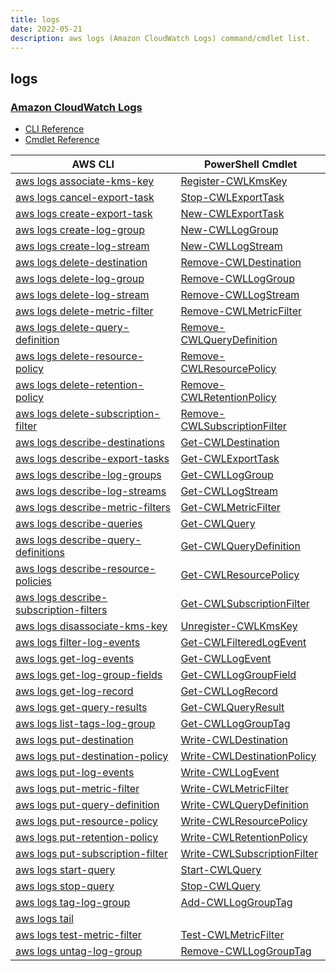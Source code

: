 ```yaml
---
title: logs
date: 2022-05-21
description: aws logs (Amazon CloudWatch Logs) command/cmdlet list.
---
```


## logs

### [Amazon CloudWatch Logs](https://aws.amazon.com/cloudwatch/)

* [CLI Reference](https://docs.aws.amazon.com/cli/latest/reference/logs/index.html)
* [Cmdlet Reference](https://docs.aws.amazon.com/powershell/latest/reference/items/Amazon_CloudWatch_Logs_cmdlets.html)

|AWS CLI|PowerShell Cmdlet|
|----|----|
|[aws logs associate-kms-key](https://docs.aws.amazon.com/cli/latest/reference/logs/associate-kms-key.html)|[Register-CWLKmsKey](https://docs.aws.amazon.com/powershell/latest/reference/items/Register-CWLKmsKey.html)|
|[aws logs cancel-export-task](https://docs.aws.amazon.com/cli/latest/reference/logs/cancel-export-task.html)|[Stop-CWLExportTask](https://docs.aws.amazon.com/powershell/latest/reference/items/Stop-CWLExportTask.html)|
|[aws logs create-export-task](https://docs.aws.amazon.com/cli/latest/reference/logs/create-export-task.html)|[New-CWLExportTask](https://docs.aws.amazon.com/powershell/latest/reference/items/New-CWLExportTask.html)|
|[aws logs create-log-group](https://docs.aws.amazon.com/cli/latest/reference/logs/create-log-group.html)|[New-CWLLogGroup](https://docs.aws.amazon.com/powershell/latest/reference/items/New-CWLLogGroup.html)|
|[aws logs create-log-stream](https://docs.aws.amazon.com/cli/latest/reference/logs/create-log-stream.html)|[New-CWLLogStream](https://docs.aws.amazon.com/powershell/latest/reference/items/New-CWLLogStream.html)|
|[aws logs delete-destination](https://docs.aws.amazon.com/cli/latest/reference/logs/delete-destination.html)|[Remove-CWLDestination](https://docs.aws.amazon.com/powershell/latest/reference/items/Remove-CWLDestination.html)|
|[aws logs delete-log-group](https://docs.aws.amazon.com/cli/latest/reference/logs/delete-log-group.html)|[Remove-CWLLogGroup](https://docs.aws.amazon.com/powershell/latest/reference/items/Remove-CWLLogGroup.html)|
|[aws logs delete-log-stream](https://docs.aws.amazon.com/cli/latest/reference/logs/delete-log-stream.html)|[Remove-CWLLogStream](https://docs.aws.amazon.com/powershell/latest/reference/items/Remove-CWLLogStream.html)|
|[aws logs delete-metric-filter](https://docs.aws.amazon.com/cli/latest/reference/logs/delete-metric-filter.html)|[Remove-CWLMetricFilter](https://docs.aws.amazon.com/powershell/latest/reference/items/Remove-CWLMetricFilter.html)|
|[aws logs delete-query-definition](https://docs.aws.amazon.com/cli/latest/reference/logs/delete-query-definition.html)|[Remove-CWLQueryDefinition](https://docs.aws.amazon.com/powershell/latest/reference/items/Remove-CWLQueryDefinition.html)|
|[aws logs delete-resource-policy](https://docs.aws.amazon.com/cli/latest/reference/logs/delete-resource-policy.html)|[Remove-CWLResourcePolicy](https://docs.aws.amazon.com/powershell/latest/reference/items/Remove-CWLResourcePolicy.html)|
|[aws logs delete-retention-policy](https://docs.aws.amazon.com/cli/latest/reference/logs/delete-retention-policy.html)|[Remove-CWLRetentionPolicy](https://docs.aws.amazon.com/powershell/latest/reference/items/Remove-CWLRetentionPolicy.html)|
|[aws logs delete-subscription-filter](https://docs.aws.amazon.com/cli/latest/reference/logs/delete-subscription-filter.html)|[Remove-CWLSubscriptionFilter](https://docs.aws.amazon.com/powershell/latest/reference/items/Remove-CWLSubscriptionFilter.html)|
|[aws logs describe-destinations](https://docs.aws.amazon.com/cli/latest/reference/logs/describe-destinations.html)|[Get-CWLDestination](https://docs.aws.amazon.com/powershell/latest/reference/items/Get-CWLDestination.html)|
|[aws logs describe-export-tasks](https://docs.aws.amazon.com/cli/latest/reference/logs/describe-export-tasks.html)|[Get-CWLExportTask](https://docs.aws.amazon.com/powershell/latest/reference/items/Get-CWLExportTask.html)|
|[aws logs describe-log-groups](https://docs.aws.amazon.com/cli/latest/reference/logs/describe-log-groups.html)|[Get-CWLLogGroup](https://docs.aws.amazon.com/powershell/latest/reference/items/Get-CWLLogGroup.html)|
|[aws logs describe-log-streams](https://docs.aws.amazon.com/cli/latest/reference/logs/describe-log-streams.html)|[Get-CWLLogStream](https://docs.aws.amazon.com/powershell/latest/reference/items/Get-CWLLogStream.html)|
|[aws logs describe-metric-filters](https://docs.aws.amazon.com/cli/latest/reference/logs/describe-metric-filters.html)|[Get-CWLMetricFilter](https://docs.aws.amazon.com/powershell/latest/reference/items/Get-CWLMetricFilter.html)|
|[aws logs describe-queries](https://docs.aws.amazon.com/cli/latest/reference/logs/describe-queries.html)|[Get-CWLQuery](https://docs.aws.amazon.com/powershell/latest/reference/items/Get-CWLQuery.html)|
|[aws logs describe-query-definitions](https://docs.aws.amazon.com/cli/latest/reference/logs/describe-query-definitions.html)|[Get-CWLQueryDefinition](https://docs.aws.amazon.com/powershell/latest/reference/items/Get-CWLQueryDefinition.html)|
|[aws logs describe-resource-policies](https://docs.aws.amazon.com/cli/latest/reference/logs/describe-resource-policies.html)|[Get-CWLResourcePolicy](https://docs.aws.amazon.com/powershell/latest/reference/items/Get-CWLResourcePolicy.html)|
|[aws logs describe-subscription-filters](https://docs.aws.amazon.com/cli/latest/reference/logs/describe-subscription-filters.html)|[Get-CWLSubscriptionFilter](https://docs.aws.amazon.com/powershell/latest/reference/items/Get-CWLSubscriptionFilter.html)|
|[aws logs disassociate-kms-key](https://docs.aws.amazon.com/cli/latest/reference/logs/disassociate-kms-key.html)|[Unregister-CWLKmsKey](https://docs.aws.amazon.com/powershell/latest/reference/items/Unregister-CWLKmsKey.html)|
|[aws logs filter-log-events](https://docs.aws.amazon.com/cli/latest/reference/logs/filter-log-events.html)|[Get-CWLFilteredLogEvent](https://docs.aws.amazon.com/powershell/latest/reference/items/Get-CWLFilteredLogEvent.html)|
|[aws logs get-log-events](https://docs.aws.amazon.com/cli/latest/reference/logs/get-log-events.html)|[Get-CWLLogEvent](https://docs.aws.amazon.com/powershell/latest/reference/items/Get-CWLLogEvent.html)|
|[aws logs get-log-group-fields](https://docs.aws.amazon.com/cli/latest/reference/logs/get-log-group-fields.html)|[Get-CWLLogGroupField](https://docs.aws.amazon.com/powershell/latest/reference/items/Get-CWLLogGroupField.html)|
|[aws logs get-log-record](https://docs.aws.amazon.com/cli/latest/reference/logs/get-log-record.html)|[Get-CWLLogRecord](https://docs.aws.amazon.com/powershell/latest/reference/items/Get-CWLLogRecord.html)|
|[aws logs get-query-results](https://docs.aws.amazon.com/cli/latest/reference/logs/get-query-results.html)|[Get-CWLQueryResult](https://docs.aws.amazon.com/powershell/latest/reference/items/Get-CWLQueryResult.html)|
|[aws logs list-tags-log-group](https://docs.aws.amazon.com/cli/latest/reference/logs/list-tags-log-group.html)|[Get-CWLLogGroupTag](https://docs.aws.amazon.com/powershell/latest/reference/items/Get-CWLLogGroupTag.html)|
|[aws logs put-destination](https://docs.aws.amazon.com/cli/latest/reference/logs/put-destination.html)|[Write-CWLDestination](https://docs.aws.amazon.com/powershell/latest/reference/items/Write-CWLDestination.html)|
|[aws logs put-destination-policy](https://docs.aws.amazon.com/cli/latest/reference/logs/put-destination-policy.html)|[Write-CWLDestinationPolicy](https://docs.aws.amazon.com/powershell/latest/reference/items/Write-CWLDestinationPolicy.html)|
|[aws logs put-log-events](https://docs.aws.amazon.com/cli/latest/reference/logs/put-log-events.html)|[Write-CWLLogEvent](https://docs.aws.amazon.com/powershell/latest/reference/items/Write-CWLLogEvent.html)|
|[aws logs put-metric-filter](https://docs.aws.amazon.com/cli/latest/reference/logs/put-metric-filter.html)|[Write-CWLMetricFilter](https://docs.aws.amazon.com/powershell/latest/reference/items/Write-CWLMetricFilter.html)|
|[aws logs put-query-definition](https://docs.aws.amazon.com/cli/latest/reference/logs/put-query-definition.html)|[Write-CWLQueryDefinition](https://docs.aws.amazon.com/powershell/latest/reference/items/Write-CWLQueryDefinition.html)|
|[aws logs put-resource-policy](https://docs.aws.amazon.com/cli/latest/reference/logs/put-resource-policy.html)|[Write-CWLResourcePolicy](https://docs.aws.amazon.com/powershell/latest/reference/items/Write-CWLResourcePolicy.html)|
|[aws logs put-retention-policy](https://docs.aws.amazon.com/cli/latest/reference/logs/put-retention-policy.html)|[Write-CWLRetentionPolicy](https://docs.aws.amazon.com/powershell/latest/reference/items/Write-CWLRetentionPolicy.html)|
|[aws logs put-subscription-filter](https://docs.aws.amazon.com/cli/latest/reference/logs/put-subscription-filter.html)|[Write-CWLSubscriptionFilter](https://docs.aws.amazon.com/powershell/latest/reference/items/Write-CWLSubscriptionFilter.html)|
|[aws logs start-query](https://docs.aws.amazon.com/cli/latest/reference/logs/start-query.html)|[Start-CWLQuery](https://docs.aws.amazon.com/powershell/latest/reference/items/Start-CWLQuery.html)|
|[aws logs stop-query](https://docs.aws.amazon.com/cli/latest/reference/logs/stop-query.html)|[Stop-CWLQuery](https://docs.aws.amazon.com/powershell/latest/reference/items/Stop-CWLQuery.html)|
|[aws logs tag-log-group](https://docs.aws.amazon.com/cli/latest/reference/logs/tag-log-group.html)|[Add-CWLLogGroupTag](https://docs.aws.amazon.com/powershell/latest/reference/items/Add-CWLLogGroupTag.html)|
|[aws logs tail](https://docs.aws.amazon.com/cli/latest/reference/logs/tail.html)||
|[aws logs test-metric-filter](https://docs.aws.amazon.com/cli/latest/reference/logs/test-metric-filter.html)|[Test-CWLMetricFilter](https://docs.aws.amazon.com/powershell/latest/reference/items/Test-CWLMetricFilter.html)|
|[aws logs untag-log-group](https://docs.aws.amazon.com/cli/latest/reference/logs/untag-log-group.html)|[Remove-CWLLogGroupTag](https://docs.aws.amazon.com/powershell/latest/reference/items/Remove-CWLLogGroupTag.html)|

